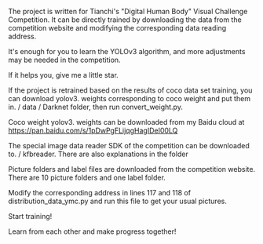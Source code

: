 The project is written for Tianchi's "Digital Human Body" Visual Challenge Competition. It can be directly trained by downloading the data from the competition website and modifying the corresponding data reading address.

It's enough for you to learn the YOLOv3 algorithm, and more adjustments may be needed in the competition.

If it helps you, give me a little star.

If the project is retrained based on the results of coco data set training, you can download yolov3. weights corresponding to coco weight and put them in. / data / Darknet folder, then run convert_weight.py.

Coco weight yolov3. weights can be downloaded from my Baidu cloud at https://pan.baidu.com/s/1pDwPgFLijqgHagIDeI00LQ

The special image data reader SDK of the competition can be downloaded to. / kfbreader. There are also explanations in the folder

Picture folders and label files are downloaded from the competition website. There are 10 picture folders and one label folder.

Modify the corresponding address in lines 117 and 118 of distribution_data_ymc.py and run this file to get your usual pictures.

Start training!

Learn from each other and make progress together!
